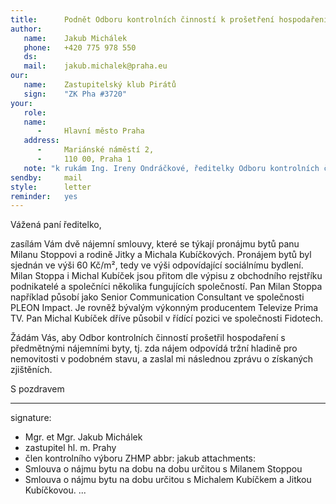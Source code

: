 ```yaml
---
title:      Podnět Odboru kontrolních činností k prošetření hospodaření s městskými byty
author:
   name:    Jakub Michálek
   phone:   +420 775 978 550
   ds:      
   mail:    jakub.michalek@praha.eu
our:
   name:    Zastupitelský klub Pirátů
   sign:    "ZK Pha #3720"
your:
   role:    
   name:    
      -     Hlavní město Praha
   address:
      -     Mariánské náměstí 2,
      -     110 00, Praha 1
   note: "k rukám Ing. Ireny Ondráčkové, ředitelky Odboru kontrolních činností."
sendby:     mail
style:      letter
reminder:   yes
---
```


Vážená paní ředitelko,

zasílám Vám dvě nájemní smlouvy, které se týkají pronájmu bytů panu Milanu Stoppovi a rodině Jitky a Michala Kubíčkových. Pronájem bytů byl sjednán ve výši 60 Kč/m², tedy ve výši odpovídající sociálnímu bydlení. Milan Stoppa i Michal Kubíček jsou přitom dle výpisu z obchodního rejstříku podnikatelé a společníci několika fungujících společností. Pan Milan Stoppa například působí jako Senior Communication Consultant ve společnosti PLEON Impact. Je rovněž bývalým výkonným producentem Televize Prima TV. Pan Michal Kubíček dříve působil v řídící pozici ve společnosti Fidotech. 

Žádám Vás, aby Odbor kontrolních činností prošetřil hospodaření s předmětnými nájemními byty, tj. zda nájem odpovídá tržní hladině pro nemovitosti v podobném stavu, a zaslal mi následnou zprávu o získaných zjištěních. 

S pozdravem

---
signature: 
  - Mgr. et Mgr. Jakub Michálek
  - zastupitel hl. m. Prahy
  - člen kontrolního výboru ZHMP
abbr:       jakub
attachments:
  - Smlouva o nájmu bytu na dobu na dobu určitou s Milanem Stoppou
  - Smlouva o nájmu bytu na dobu určitou s Michalem Kubíčkem a Jitkou Kubíčkovou.
...
